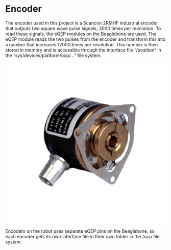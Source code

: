 
# Encoder

The encoder used in this project is a Scancon 2RMHF industrial encoder that outputs two square wave pulse signals, 3000 times per revolution. To read these signals, the eQEP modules on the Beaglebone are used. The eQEP module reads the two pulses from the encoder and transform this into a number that increases 12000 times per revolution. This number is then stored in memory and is accessible through the interface file “/position” in the “sys/devices/platform/ocp/...” file system.

![Encoder](assets_encoder/R441340fdc17f4c1f707a9a396ddd1c2d.jpg)

Encoders on the robot uses separate eQEP pins on the Beaglebone, so each encoder gets its own interface file in their own folder in the /ocp file system
